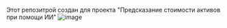 Этот репозитрой создан для проекта "Предсказание стоимости активов при помощи ИИ"
![image](https://github.com/fxfd24/Yahoo_fxfd24.gihub.io/assets/92445614/fa133d55-8617-4b87-b9b0-1d517c599f21)

